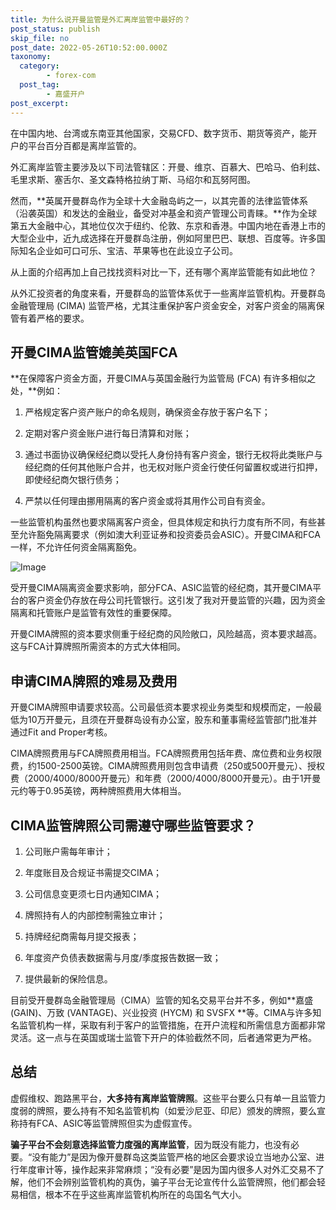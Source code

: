 ```yaml
---
title: 为什么说开曼监管是外汇离岸监管中最好的？
post_status: publish
skip_file: no
post_date: 2022-05-26T10:52:00.000Z
taxonomy:
  category:
        - forex-com
  post_tag:
        - 嘉盛开户
post_excerpt: 
---
```

在中国内地、台湾或东南亚其他国家，交易CFD、数字货币、期货等资产，能开户的平台百分百都是离岸监管的。

外汇离岸监管主要涉及以下司法管辖区：开曼、维京、百慕大、巴哈马、伯利兹、毛里求斯、塞舌尔、圣文森特格拉纳丁斯、马绍尔和瓦努阿图。

然而，**英属开曼群岛作为全球十大金融岛屿之一，以其完善的法律监管体系（沿袭英国）和发达的金融业，备受对冲基金和资产管理公司青睐。**作为全球第五大金融中心，其地位仅次于纽约、伦敦、东京和香港。中国内地在香港上市的大型企业中，近九成选择在开曼群岛注册，例如阿里巴巴、联想、百度等。许多国际知名企业如可口可乐、宝洁、苹果等也在此设立子公司。

从上面的介绍再加上自己找找资料对比一下，还有哪个离岸监管能有如此地位？

从外汇投资者的角度来看，开曼群岛的监管体系优于一些离岸监管机构。开曼群岛金融管理局 (CIMA) 监管严格，尤其注重保护客户资金安全，对客户资金的隔离保管有着严格的要求。

## 开曼CIMA监管媲美英国FCA

**在保障客户资金方面，开曼CIMA与英国金融行为监管局 (FCA) 有许多相似之处，**例如：

1. 严格规定客户资产账户的命名规则，确保资金存放于客户名下；

1. 定期对客户资金账户进行每日清算和对账；

1. 通过书面协议确保经纪商以受托人身份持有客户资金，银行无权将此类账户与经纪商的任何其他账户合并，也无权对账户资金行使任何留置权或进行扣押，即使经纪商欠银行债务；

1. 严禁以任何理由挪用隔离的客户资金或将其用作公司自有资金。

一些监管机构虽然也要求隔离客户资金，但具体规定和执行力度有所不同，有些甚至允许豁免隔离要求（例如澳大利亚证券和投资委员会ASIC）。开曼CIMA和FCA一样，不允许任何资金隔离豁免。

![Image](https://prod-files-secure.s3.us-west-2.amazonaws.com/39ed1227-6d7d-4570-be36-9ccd4a2c4241/bd849744-3fcb-4a37-8312-357962c8f065/image.png?X-Amz-Algorithm=AWS4-HMAC-SHA256&X-Amz-Content-Sha256=UNSIGNED-PAYLOAD&X-Amz-Credential=ASIAZI2LB466TQCK3GIU%2F20250207%2Fus-west-2%2Fs3%2Faws4_request&X-Amz-Date=20250207T161358Z&X-Amz-Expires=3600&X-Amz-Security-Token=IQoJb3JpZ2luX2VjEGAaCXVzLXdlc3QtMiJHMEUCIQDqyi5wDdgSSCsehBUfH77REws%2Fxwv6eEt24%2FuJubVTbwIgPwIbEuW3Xbt%2FRaO%2FucE3WjaaBwQYGRp%2FIng2PKy%2BWhEq%2FwMIeRAAGgw2Mzc0MjMxODM4MDUiDFfUl%2FGBxntSZh8BFyrcA4TxIJheIajGwHjLHgh37ozRHg7f2iVGycg0W9MHM%2F6zdMOpVQYz%2FVCKaUTxNCr2Oyv4ZkwWNvdZVYLOq37%2BycdIrg%2BvC0DfCE0gcTppElbImcvP37WwNt6QRU5q0cmX89gELfFo%2FZntZSQaok3cNFMzO%2BlnlbZraSBOyXU%2BXdDy6vELpnWOT2aD%2FQRXbba6XAPmsNiJuL%2FhocEUmBh2D0hs1jzetUY5TAofptFjAL1%2FrmAkfYsiz8yP3xUHp0g%2FVJNEW%2BuW7Rd%2Bmt3syp3kHCIKrPlbXP9UF%2FduKzdHnSVXsASaDtj5XLv2hJcLUFX2ptjzqNoRQun2JjTkIIrCkvcPdF6ivTuYz2SpDh0K5YY1P9tYccuhL%2FWmGPSpUiKpoQ5gQjnAQSESA%2F6CRmKtqHzJOq4AVGOst7z%2Bec6lnvNXh%2BKWwYmxE4QbfSNOfWLA4R0z8wDf6kOQzAak1bPi3hefSUjmHrHrcC%2FZ7nd37EfjC0zDzmDtnPDJ2gEgmhRZ17xrpcWG4GmtOLzCn9tKUY8lSSVP3nn7X78scDXqz7yPiTn9MUpiaVWZrFEzGpToYxaMqApZMPGVRYd2MBk%2BRJrnBTlMIY80VrQtypzoYqLHfA2Ozk5Oz0zBWw5RMNfgmL0GOqUB%2B8o5ArQIflZR16QJ637i9jnSPIKN6cjbQZYqAeBl14GhvOgUcimklXufIidOoR%2BTkt2iIE3xV2IFlzsUbwm7juZBB1ZJCJFvWfnzx61Z6B4rn50Y8O%2FO0lLyUthmyKEwozYqt48fpqMiBujza3VJ1PKRemFOpXty5Ae465V5sORYzXSGeQmq2LHuS5GO5MQwwMISd7ytjFEHV4IJi7315fio%2FGZn&X-Amz-Signature=1a1ea327b0df71fe41be0277e4303af5160e69ca8002c1a58364c9635466753c&X-Amz-SignedHeaders=host&x-id=GetObject)

受开曼CIMA隔离资金要求影响，部分FCA、ASIC监管的经纪商，其开曼CIMA平台的客户资金仍存放在母公司托管银行。这引发了我对开曼监管的兴趣，因为资金隔离和托管账户是监管有效性的重要保障。

开曼CIMA牌照的资本要求侧重于经纪商的风险敞口，风险越高，资本要求越高。这与FCA计算牌照所需资本的方式大体相同。

## **申请CIMA牌照的难易及费用**

开曼CIMA牌照申请要求较高。公司最低资本要求视业务类型和规模而定，一般最低为10万开曼元，且须在开曼群岛设有办公室，股东和董事需经监管部门批准并通过Fit and Proper考核。

CIMA牌照费用与FCA牌照费用相当。FCA牌照费用包括年费、席位费和业务权限费，约1500-2500英镑。CIMA牌照费用则包含申请费（250或500开曼元）、授权费（2000/4000/8000开曼元）和年费（2000/4000/8000开曼元）。由于1开曼元约等于0.95英镑，两种牌照费用大体相当。

## CIMA监管牌照公司需遵守哪些监管要求？

1. 公司账户需每年审计；

1. 年度账目及合规证书需提交CIMA；

1. 公司信息变更须七日内通知CIMA；

1. 牌照持有人的内部控制需独立审计；

1. 持牌经纪商需每月提交报表；

1. 年度资产负债表数据需与月度/季度报告数据一致；

1. 提供最新的保险信息。

目前受开曼群岛金融管理局（CIMA）监管的知名交易平台并不多，例如**嘉盛 (GAIN)、万致 (VANTAGE)、兴业投资 (HYCM) 和 SVSFX **等。CIMA与许多知名监管机构一样，采取有利于客户的监管措施，在开户流程和所需信息方面都非常灵活。这一点与在英国或瑞士监管下开户的体验截然不同，后者通常更为严格。

## 总结

虚假维权、跑路黑平台，**大多持有离岸监管牌照**。这些平台要么只有单一且监管力度弱的牌照，要么持有不知名监管机构（如爱沙尼亚、印尼）颁发的牌照，要么宣称持有FCA、ASIC等监管牌照但实为虚假宣传。

**骗子平台不会刻意选择监管力度强的离岸监管**，因为既没有能力，也没有必要。“没有能力”是因为像开曼群岛这类监管严格的地区会要求设立当地办公室、进行年度审计等，操作起来非常麻烦；“没有必要”是因为国内很多人对外汇交易不了解，他们不会辨别监管机构的真伪，骗子平台无论宣传什么监管牌照，他们都会轻易相信，根本不在乎这些离岸监管机构所在的岛国名气大小。